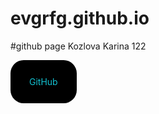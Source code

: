 # evgrfg.github.io
#github page Kozlova Karina 122
<style>
  
.iksweb{display: inline-block;cursor: pointer; font-size:14px;text-decoration:none;padding:26px 30px; color:#13c1d1;background:#000000;border-radius:21px;border:0px solid #13c1d1;}
.iksweb:hover{background:#13c1d1;color:#000000;border:0px solid #13c1d1;transition: all 0.2s ease;}
</style>

<a class="iksweb" href="https://github.com/evgrfg/123456"   title="GitHub">GitHub</a>
